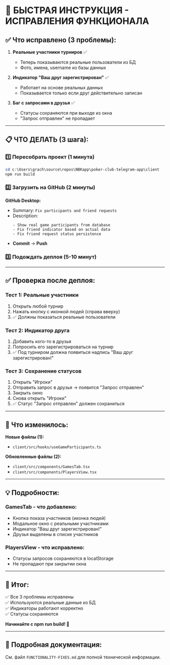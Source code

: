 # 🚀 БЫСТРАЯ ИНСТРУКЦИЯ - ИСПРАВЛЕНИЯ ФУНКЦИОНАЛА

## ✅ Что исправлено (3 проблемы):

1. **Реальные участники турниров** ✅
   - Теперь показываются реальные пользователи из БД
   - Фото, имена, username из базы данных

2. **Индикатор "Ваш друг зарегистрирован"** ✅
   - Работает на основе реальных данных
   - Показывается только если друг действительно записан

3. **Баг с запросами в друзья** ✅
   - Статусы сохраняются при выходе из окна
   - "Запрос отправлен" не пропадает

---

## 📋 ЧТО ДЕЛАТЬ (3 шага):

### 1️⃣ Пересобрать проект (1 минута)
```powershell
cd c:\Users\grach\source\repos\NBKapp\poker-club-telegram-app\client
npm run build
```

### 2️⃣ Загрузить на GitHub (2 минуты)
**GitHub Desktop:**
- Summary: `Fix participants and friend requests`
- Description:
  ```
  - Show real game participants from database
  - Fix friend indicator based on actual data
  - Fix friend request status persistence
  ```
- **Commit** → **Push**

### 3️⃣ Подождать деплоя (5-10 минут)

---

## ✅ Проверка после деплоя:

### Тест 1: Реальные участники
1. Открыть любой турнир
2. Нажать кнопку с иконкой людей (справа вверху)
3. ✅ Должны показаться реальные пользователи

### Тест 2: Индикатор друга
1. Добавить кого-то в друзья
2. Попросить его зарегистрироваться на турнир
3. ✅ Под турниром должна появиться надпись "Ваш друг зарегистрирован!"

### Тест 3: Сохранение статусов
1. Открыть "Игроки"
2. Отправить запрос в друзья → появится "Запрос отправлен"
3. Закрыть окно
4. Снова открыть "Игроки"
5. ✅ Статус "Запрос отправлен" должен сохраниться

---

## 📁 Что изменилось:

**Новые файлы (1):**
- `client/src/hooks/useGameParticipants.ts`

**Обновленные файлы (2):**
- `client/src/components/GamesTab.tsx`
- `client/src/components/PlayersView.tsx`

---

## 💡 Подробности:

### GamesTab - что добавлено:
- Кнопка показа участников (иконка людей)
- Модальное окно с реальными участниками
- Индикатор "Ваш друг зарегистрирован!"
- Друзья выделены в списке участников

### PlayersView - что исправлено:
- Статусы запросов сохраняются в localStorage
- Не пропадают при закрытии окна

---

## 🎯 Итог:

✅ Все 3 проблемы исправлены  
✅ Используются реальные данные из БД  
✅ Индикаторы работают корректно  
✅ Статусы сохраняются  

**Начинайте с npm run build! 🚀**

---

## 📖 Подробная документация:

См. файл `FUNCTIONALITY-FIXES.md` для полной технической информации.







